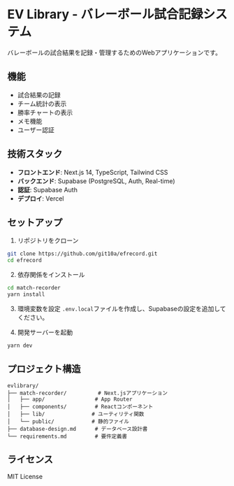 # EV Library - バレーボール試合記録システム

バレーボールの試合結果を記録・管理するためのWebアプリケーションです。

## 機能

- 試合結果の記録
- チーム統計の表示
- 勝率チャートの表示
- メモ機能
- ユーザー認証

## 技術スタック

- **フロントエンド**: Next.js 14, TypeScript, Tailwind CSS
- **バックエンド**: Supabase (PostgreSQL, Auth, Real-time)
- **認証**: Supabase Auth
- **デプロイ**: Vercel

## セットアップ

1. リポジトリをクローン
```bash
git clone https://github.com/git10a/efrecord.git
cd efrecord
```

2. 依存関係をインストール
```bash
cd match-recorder
yarn install
```

3. 環境変数を設定
`.env.local`ファイルを作成し、Supabaseの設定を追加してください。

4. 開発サーバーを起動
```bash
yarn dev
```

## プロジェクト構造

```
evlibrary/
├── match-recorder/          # Next.jsアプリケーション
│   ├── app/                # App Router
│   ├── components/         # Reactコンポーネント
│   ├── lib/               # ユーティリティ関数
│   └── public/            # 静的ファイル
├── database-design.md      # データベース設計書
└── requirements.md         # 要件定義書
```

## ライセンス

MIT License 